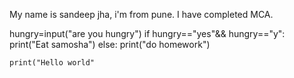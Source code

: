 My name is sandeep jha, i'm from pune.
I have completed MCA.




hungry=input("are you hungry")
if hungry=="yes"&& hungry=="y":
	print("Eat samosha")
else:
	print("do homework")
	
	print("Hello world"
